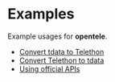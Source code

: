 # Examples
Example usages for **opentele**.

- [Convert tdata to Telethon](convert-tdata-to-telethon.md)
- [Convert Telethon to tdata](convert-telethon-to-tdata.md)
- [Using official APIs](using-official-apis.md)